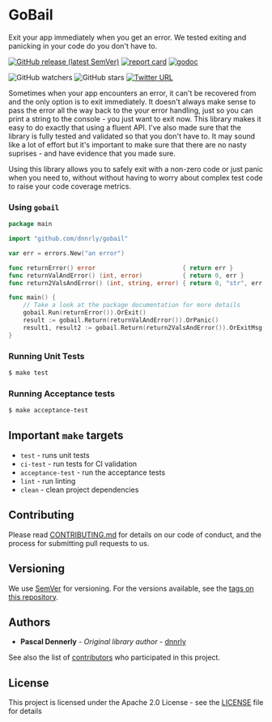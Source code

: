 # GoBail

Exit your app immediately when you get an error. We tested exiting and panicking in your code do you don't have to.

[![GitHub release (latest SemVer)](https://img.shields.io/github/v/release/dnnrly/gobail)](https://github.com/dnnrly/gobail/releases/latest)
[![report card](https://goreportcard.com/badge/github.com/dnnrly/gobail)](https://goreportcard.com/report/github.com/dnnrly/gobail)
[![godoc](https://godoc.org/github.com/dnnrly/gobail?status.svg)](http://godoc.org/github.com/dnnrly/gobail)

![GitHub watchers](https://img.shields.io/github/watchers/dnnrly/gobail?style=social)
![GitHub stars](https://img.shields.io/github/stars/dnnrly/gobail?style=social)
[![Twitter URL](https://img.shields.io/twitter/url?style=social&url=https%3A%2F%2Fgithub.com%2Fdnnrly%2Fgobail)](https://twitter.com/intent/tweet?url=https://github.com/dnnrly/gobail)

Sometimes when your app encounters an error, it can't be recovered from and the only option is to exit immediately. It doesn't always make sense to pass the error all the way back to the your error handling, just so you can print a string to the console - you just want to exit now. This library makes it easy to do exactly that using a fluent API. I've also made sure that the library is fully tested and validated so that you don't have to. It may sound like a lot of effort but it's important to make sure that there are no nasty suprises - and have evidence that you made sure.

Using this library allows you to safely exit with a non-zero code or just panic when you need to, without without having to worry about complex test code to raise your code coverage metrics.

### Using `gobail`

```go
package main

import "github.com/dnnrly/gobail"

var err = errors.New("an error")

func returnError() error                        { return err }
func returnValAndError() (int, error)           { return 0, err }
func return2ValsAndError() (int, string, error) { return 0, "str", err }

func main() {
    // Take a look at the package documentation for more details
    gobail.Run(returnError()).OrExit()
    result := gobail.Return(returnValAndError()).OrPanic()
    result1, result2 := gobail.Return(return2ValsAndError()).OrExitMsg("something went wrong: %v")
}
```

### Running Unit Tests

```bash
$ make test
```

### Running Acceptance tests

```bash
$ make acceptance-test
```

## Important `make` targets

* `test` - runs unit tests
* `ci-test` - run tests for CI validation
* `acceptance-test` - run the acceptance tests
* `lint` -  run linting
* `clean` - clean project dependencies


## Contributing

Please read [CONTRIBUTING.md](CONTRIBUTING.md) for details on our code of conduct, and the process for submitting pull requests to us.

## Versioning

We use [SemVer](http://semver.org/) for versioning. For the versions available, see the [tags on this repository](https://github.com/dnnrly/gobail/tags). 

## Authors

* **Pascal Dennerly** - *Original library author* - [dnnrly](https://github.com/dnnrly)

See also the list of [contributors](https://github.com/dnnrly/gobail/contributors) who participated in this project.

## License

This project is licensed under the Apache 2.0 License - see the [LICENSE](LICENSE) file for details
